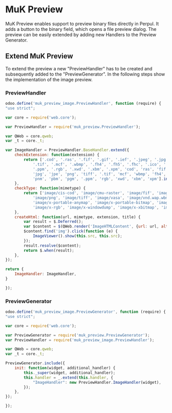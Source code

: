# MuK Preview

MuK Preview enables support to preview binary files directly in Perpul. It adds
a button to the binary field, which opens a file preview dialog. The preview can be
easily extended by adding new Handlers to the Preview Generator.

## Extend MuK Preview

To extend the preview a new "PreviewHandler" has to be created and subsequently added to the "PreviewGenerator". 
In the following steps show the implementation of the image preview.

### PreviewHandler

```javascript
odoo.define('muk_preview_image.PreviewHandler', function (require) {
"use strict";

var core = require('web.core');

var PreviewHandler = require('muk_preview.PreviewHandler');

var QWeb = core.qweb;
var _t = core._t;

var ImageHandler = PreviewHandler.BaseHandler.extend({
	checkExtension: function(extension) {
		return ['.cod', '.ras', '.fif', '.gif', '.ief', '.jpeg', '.jpg', '.jpe', '.png', '.tiff',
	        '.tif', '.mcf', '.wbmp', '.fh4', '.fh5', '.fhc', '.ico', '.pnm', '.pbm', '.pgm',
	        '.ppm', '.rgb', '.xwd', '.xbm', '.xpm', 'cod', 'ras', 'fif', 'gif', 'ief', 'jpeg',
	        'jpg', 'jpe', 'png', 'tiff', '.tif', 'mcf', 'wbmp', 'fh4', 'fh5', 'fhc', 'ico',
	        'pnm', 'pbm', 'pgm', '.ppm', 'rgb', 'xwd', 'xbm', 'xpm'].includes(extension);
    },
    checkType: function(mimetype) {
		return ['image/cis-cod', 'image/cmu-raster', 'image/fif', 'image/gif', 'image/ief', 'image/jpeg',
			'image/png', 'image/tiff', 'image/vasa', 'image/vnd.wap.wbmp', 'image/x-freehand', 'image/x-icon',
			'image/x-portable-anymap', 'image/x-portable-bitmap', 'image/x-portable-graymap', 'image/x-portable-pixmap',
			'image/x-rgb', 'image/x-windowdump', 'image/x-xbitmap', 'image/x-xpixmap'].includes(mimetype);
    },
    createHtml: function(url, mimetype, extension, title) {
    	var result = $.Deferred();
		var $content = $(QWeb.render('ImageHTMLContent', {url: url, alt: title}));
		$content.find('img').click(function (e) {
			ImageViewer().show(this.src, this.src);
	    });
        result.resolve($content);
		return $.when(result);
    },
});

return {
	ImageHandler: ImageHandler,
}

});
```

### PreviewGenerator

```javascript
odoo.define('muk_preview_image.PreviewGenerator', function (require) {
"use strict";

var core = require('web.core');

var PreviewGenerator = require('muk_preview.PreviewGenerator');
var PreviewHandler = require('muk_preview_image.PreviewHandler');

var QWeb = core.qweb;
var _t = core._t;

PreviewGenerator.include({
	init: function(widget, additional_handler) {
		this._super(widget, additional_handler);
		this.handler = _.extend(this.handler, {
			"ImageHandler": new PreviewHandler.ImageHandler(widget),
		});
	},
});

});
```